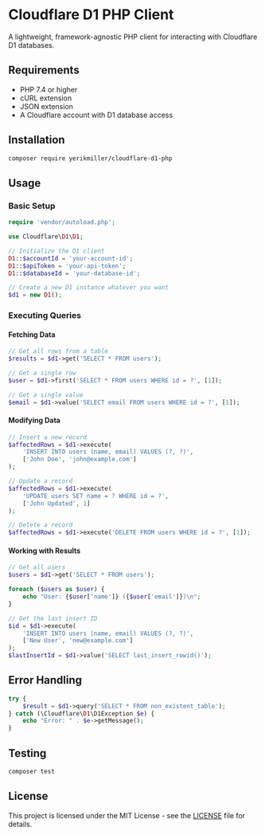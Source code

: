 # Cloudflare D1 PHP Client

A lightweight, framework-agnostic PHP client for interacting with Cloudflare D1 databases.

## Requirements

- PHP 7.4 or higher
- cURL extension
- JSON extension
- A Cloudflare account with D1 database access

## Installation

```bash
composer require yerikmiller/cloudflare-d1-php
```

## Usage

### Basic Setup

```php
require 'vendor/autoload.php';

use Cloudflare\D1\D1;

// Initialize the D1 client
D1::$accountId = 'your-account-id';
D1::$apiToken = 'your-api-token';
D1::$databaseId = 'your-database-id';

// Create a new D1 instance whatever you want
$d1 = new D1();
```

### Executing Queries

#### Fetching Data

```php
// Get all rows from a table
$results = $d1->get('SELECT * FROM users');

// Get a single row
$user = $d1->first('SELECT * FROM users WHERE id = ?', [1]);

// Get a single value
$email = $d1->value('SELECT email FROM users WHERE id = ?', [1]);
```

#### Modifying Data

```php
// Insert a new record
$affectedRows = $d1->execute(
    'INSERT INTO users (name, email) VALUES (?, ?)',
    ['John Doe', 'john@example.com']
);

// Update a record
$affectedRows = $d1->execute(
    'UPDATE users SET name = ? WHERE id = ?',
    ['John Updated', 1]
);

// Delete a record
$affectedRows = $d1->execute('DELETE FROM users WHERE id = ?', [1]);
```

#### Working with Results

```php
// Get all users
$users = $d1->get('SELECT * FROM users');

foreach ($users as $user) {
    echo "User: {$user['name']} ({$user['email']})\n";
}

// Get the last insert ID
$id = $d1->execute(
    'INSERT INTO users (name, email) VALUES (?, ?)',
    ['New User', 'new@example.com']
);
$lastInsertId = $d1->value('SELECT last_insert_rowid()');
```

## Error Handling

```php
try {
    $result = $d1->query('SELECT * FROM non_existent_table');
} catch (\Cloudflare\D1\D1Exception $e) {
    echo "Error: " . $e->getMessage();
}
```

## Testing

```bash
composer test
```

## License

This project is licensed under the MIT License - see the [LICENSE](LICENSE) file for details.
